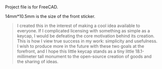 
Project file is for FreeCAD.

14mm\*10.5mm is the size of the front sticker.

> I created this in the interest of making a cool idea available to everyone. If I complicated licensing with something as simple as a keycap, I would be defeating the core motivation behind its creation. This is how I view true success in my work: simplicity and usefulness. I wish to produce more in the future with these two goals at the forefront, and I hope this little keycap stands as a tiny little 18.1-millimeter tall monument to the open-source creation of goods and the sharing of ideas.
